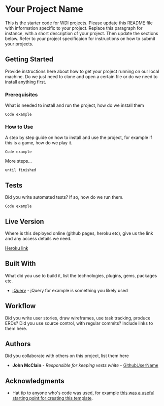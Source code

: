 # Your Project Name

This is the starter code for WDI projects. Please update this README file with information specific to your project. Replace this paragraph for instance, with a short description of your project. Then update the sections below. Refer to your project specificaion for instructions on how to submit your projects.

## Getting Started

Provide instructions here about how to get your project running on our local machine. Do we just need to clone and open a certain file or do we need to install anything first.

### Prerequisites

What is needed to install and run the project, how do we install them

```
Code example
```

### How to Use

A step by step guide on how to install and use the project, for example if this is a game, how do we play it.


```
Code example
```

More steps...

```
until finished
```


## Tests

Did you write automated tests? If so, how do we run them.


```
Code example
```

## Live Version

Where is this deployed online (github pages, heroku etc), give us the link and any access details we need.

[Heroku link](https://rocky-garden-11645.herokuapp.com/player/login)

## Built With

What did you use to build it, list the technologies, plugins, gems, packages etc.

* [jQuery](http://jquery.com/) - jQuery for example is something you likely used

## Workflow

Did you write user stories, draw wireframes, use task tracking, produce ERDs? Did you use source control, with regular commits? Include links to them here.

## Authors

Did you collaborate with others on this project, list them here

* **John McClain** - *Responsible for keeping vests white* - [GithubUserName](https://github.com/GithubUserName)

## Acknowledgments

* Hat tip to anyone who's code was used, for example [this was a useful starting point for creating this template](https://gist.github.com/PurpleBooth/109311bb0361f32d87a2).
